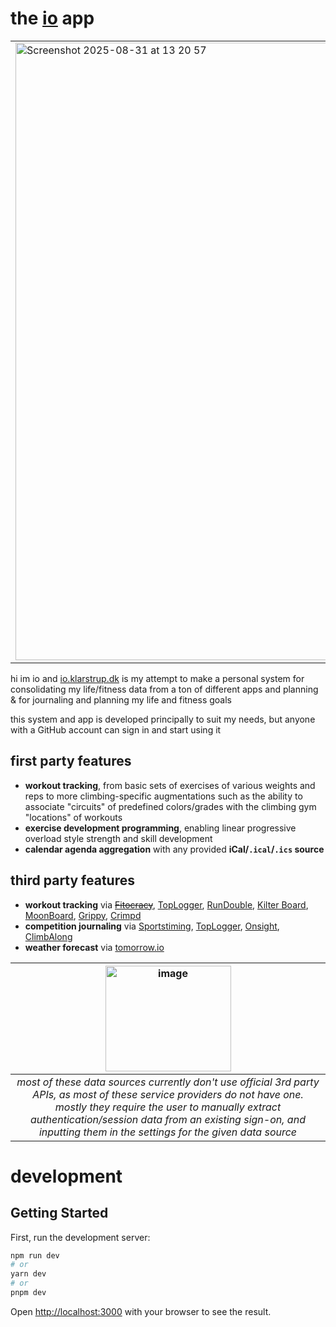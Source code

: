 # the [io](https://io.klarstrup.dk/) app


<table><tbody><tr><td>
<img width="1709" height="988" alt="Screenshot 2025-08-31 at 13 20 57" src="https://github.com/user-attachments/assets/8483b3ef-d768-4def-afb5-6ea39589e5d4" />
</td><td>
<img width="550" height="927" alt="Screenshot 2025-08-31 at 13 21 07" src="https://github.com/user-attachments/assets/8e0b9e9c-0ee1-4bfc-9080-84761a0202ea" />
</td><td>
<img width="702" height="918" alt="Screenshot 2025-08-31 at 13 23 27" src="https://github.com/user-attachments/assets/b9c5cc09-8c02-4cb4-8154-62992f9cec46" />
</td><td>
<img width="710" height="924" alt="Screenshot 2025-08-31 at 13 24 45" src="https://github.com/user-attachments/assets/d774c706-7711-47e2-a5b5-3938f77ba3a4" />
</td></tr></tbody></table>

hi im io and [io.klarstrup.dk](https://io.klarstrup.dk/) is my attempt to make a personal system for consolidating my life/fitness data from a ton of different apps and planning & for journaling and planning my life and fitness goals  

this system and app is developed principally to suit my needs, but anyone with a GitHub account can sign in and start using it

## first party features

- **workout tracking**, from basic sets of exercises of various weights and reps to more climbing-specific augmentations such as the ability to associate "circuits" of predefined colors/grades with the climbing gym "locations" of workouts
- **exercise development programming**, enabling linear progressive overload style strength and skill development
- **calendar agenda aggregation** with any provided **iCal/`.ical`/`.ics` source**

## third party features

- **workout tracking** via ~~[Fitocracy](https://www.fitocracy.com/)~~, [TopLogger](https://toplogger.nu/en), [RunDouble](https://www.rundouble.com/home), [Kilter Board](https://play.google.com/store/apps/details?id=com.auroraclimbing.kilterboard), [MoonBoard](https://moonclimbing.com/moonboard), [Grippy](https://griptonite.io/grippy/), [Crimpd](https://www.crimpd.com/)
- **competition journaling** via [Sportstiming](https://www.sportstiming.dk/), [TopLogger](https://toplogger.nu/en), [Onsight](https://onsight.one/), [ClimbAlong](https://climbalong.com/)
- **weather forecast** via [tomorrow.io](https://www.tomorrow.io/)

| <img width="201" height="169" alt="image" src="https://github.com/user-attachments/assets/0068e0f7-fdce-424e-9685-76906a0c5fcd" /> |
| :----: |
| <i>most of these data sources currently don't use official 3rd party APIs, as most of these service providers do not have one. mostly they require the user to manually extract authentication/session data from an existing sign-on, and inputting them in the settings for the given data source</i> |

# development


## Getting Started

First, run the development server:

```bash
npm run dev
# or
yarn dev
# or
pnpm dev
```

Open [http://localhost:3000](http://localhost:3000) with your browser to see the result.
